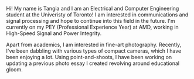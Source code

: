 Hi! My name is Tangia and I am an Electrical and Computer Engineering student at the Univeristy of Toronto! I am interested in communications and signal processing and hope to continue into this field in the future. I'm currently on my PEY (Professional Experience Year) at AMD, working in High-Speed Signal and Power Integrity. 

Apart from academics, I am interested in fine-art photography. Recently, I've been dabbling with various types of compact cameras, which I have been enjoying a lot. Using point-and-shoots, I have been working on updating a previous photo essay I created revolving around educational gloom.
